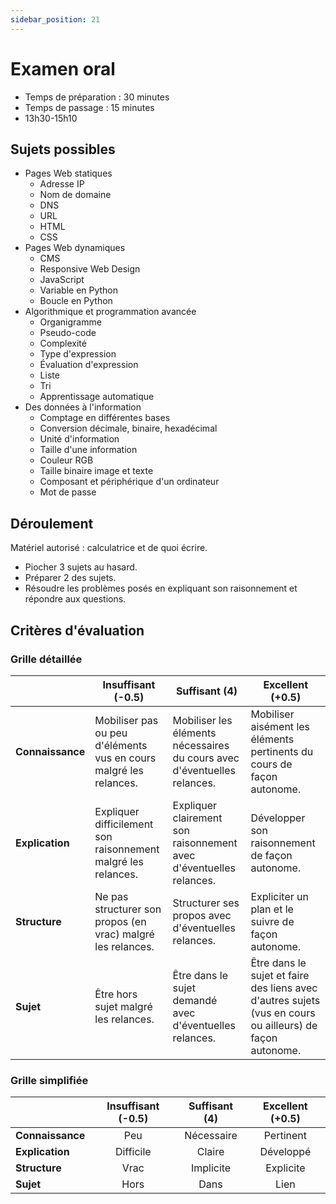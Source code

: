 ```yaml
---
sidebar_position: 21
---
```


# Examen oral

- Temps de préparation : 30 minutes
- Temps de passage : 15 minutes
- 13h30-15h10

## Sujets possibles

- Pages Web statiques
  - Adresse IP
  - Nom de domaine
  - DNS
  - URL
  - HTML
  - CSS
- Pages Web dynamiques
  - CMS
  - Responsive Web Design
  - JavaScript
  - Variable en Python
  - Boucle en Python
- Algorithmique et programmation avancée
  - Organigramme
  - Pseudo-code
  - Complexité
  - Type d'expression
  - Évaluation d'expression
  - Liste
  - Tri
  - Apprentissage automatique
- Des données à l'information
  - Comptage en différentes bases
  - Conversion décimale, binaire, hexadécimal
  - Unité d'information
  - Taille d'une information
  - Couleur RGB
  - Taille binaire image et texte
  - Composant et périphérique d'un ordinateur
  - Mot de passe

## Déroulement

Matériel autorisé : calculatrice et de quoi écrire.

- Piocher 3 sujets au hasard.
- Préparer 2 des sujets.
- Résoudre les problèmes posés en expliquant son raisonnement et répondre aux questions.

## Critères d'évaluation

### Grille détaillée

|                  | Insuffisant (-0.5)                                                | Suffisant (4)                                                            | Excellent (+0.5)                                                                                         |
| ---------------- | ----------------------------------------------------------------- | ------------------------------------------------------------------------ | -------------------------------------------------------------------------------------------------------- |
| **Connaissance** | Mobiliser pas ou peu d'éléments vus en cours malgré les relances. | Mobiliser les éléments nécessaires du cours avec d'éventuelles relances. | Mobiliser aisément les éléments pertinents du cours de façon autonome.                                   |
| **Explication**  | Expliquer difficilement son raisonnement malgré les relances.     | Expliquer clairement son raisonnement avec d'éventuelles relances.       | Développer son raisonnement de façon autonome.                                                           |
| **Structure**    | Ne pas structurer son propos (en vrac) malgré les relances.       | Structurer ses propos avec d'éventuelles relances.                       | Expliciter un plan et le suivre de façon autonome.                                                       |
| **Sujet**        | Être hors sujet malgré les relances.                              | Être dans le sujet demandé avec d'éventuelles relances.                  | Être dans le sujet et faire des liens avec d'autres sujets (vus en cours ou ailleurs) de façon autonome. |

### Grille simplifiée

|                  | Insuffisant (-0.5) | Suffisant (4) | Excellent (+0.5) |
| ---------------- | :----------------: | :-----------: | :--------------: |
| **Connaissance** |        Peu         |  Nécessaire   |    Pertinent     |
| **Explication**  |     Difficile      |    Claire     |    Développé     |
| **Structure**    |        Vrac        |   Implicite   |    Explicite     |
| **Sujet**        |        Hors        |     Dans      |       Lien       |
